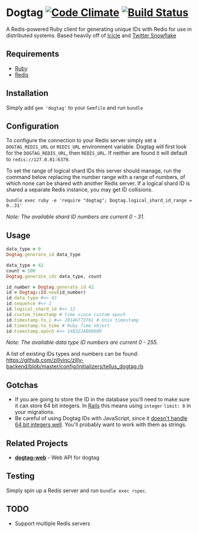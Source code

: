 Dogtag [![Code Climate](https://codeclimate.com/repos/5942bc55a2d69c025b00037d/badges/9f08a12606fdc4e23360/gpa.svg)](https://codeclimate.com/repos/5942bc55a2d69c025b00037d/feed) [![Build Status](https://travis-ci.com/zillyinc/dogtag.svg?token=zLzTcsQJDEyJnTYpWzNq&branch=master)](https://travis-ci.com/zillyinc/dogtag)
============

A Redis-powered Ruby client for generating unique IDs with Redis for use in distributed systems. Based heavily off of [Icicle](https://github.com/intenthq/icicle/) and [Twitter Snowflake](https://github.com/intenthq/icicle/)

Requirements
------------
- [Ruby](https://www.ruby-lang.org)
- [Redis](https://redis.io/)

Installation
------------

Simply add `gem 'dogtag'` to your `Gemfile` and run `bundle`

Configuration
-------------

To configure the connection to your Redis server simply set a `DOGTAG_REDIS_URL` or `REDIS_URL` environment variable. Dogtag will first look for the `DOGTAG_REDIS_URL`, then `REDIS_URL`. If neither are found it will default to `redis://127.0.01:6379`.

To set the range of logical shard IDs this server should manage, run the command below replacing the number range with a range of numbers, of which none can be shared with another Redis server. If a logical shard ID is shared a separate Redis instance, you may get ID collisions.

```shell
bundle exec ruby -e 'require "dogtag"; Dogtag.logical_shard_id_range = 0..31'
```

*Note: The available shard ID numbers are current 0 - 31.*

Usage
-------

```ruby
data_type = 0
Dogtag.generate_id data_type
```

```ruby
data_type = 42
count = 100
Dogtag.generate_ids data_type, count
```

```ruby
id_number = Dogtag.generate_id 42
id = Dogtag::Id.new(id_number)
id.data_type #=> 42
id.sequence #=> 1
id.logical_shard_id #=> 12
id.custom_timestamp # time since custom epoch
id.timestamp.to_i #=> 28146773761 # Unix timestamp
id.timestamp.to_time # Ruby Time object
id.timestamp.epoch #=> 1483228800000
```

*Note: The available data type ID numbers are current 0 - 255.*

A list of existing IDs types and numbers can be found: https://github.com/zillyinc/zilly-backend/blob/master/config/initializers/tellus_dogtag.rb

Gotchas
-------

- If you are going to store the ID in the database you'll need to make sure it can store 64 bit integers. In [Rails](http://rubyonrails.org/) this means using `integer` `limit: 8` in your migrations.
- Be careful of using Dogtag IDs with JavaScript, since it [doesn't handle 64 bit integers well](http://stackoverflow.com/questions/9643626/javascript-cant-handle-64-bit-integers-can-it). You'll probably want to work with them as strings.

Related Projects
----------------
- __[dogtag-web](https://github.com/zillyinc/dogtag-web)__ - Web API for dogtag

Testing
-------

Simply spin up a Redis server and run `bundle exec rspec`.

TODO
----
- Support multiple Redis servers
